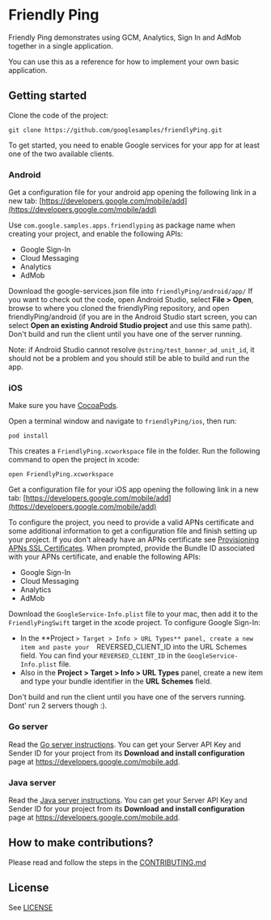 # Friendly Ping

Friendly Ping demonstrates using GCM, Analytics, Sign In and AdMob together in a single application. 

You can use this as a reference for how to implement your own basic application.

## Getting started

Clone the code of the project:

    git clone https://github.com/googlesamples/friendlyPing.git

To get started, you need to enable Google services for your app for at least one of the two 
available clients.

### Android

Get a configuration file for your android app opening the following link in a new tab:
[https://developers.google.com/mobile/add](https://developers.google.com/mobile/add)

Use `com.google.samples.apps.friendlyping` as package name when creating your project, and enable
the following APIs:

- Google Sign-In
- Cloud Messaging
- Analytics
- AdMob

Download the google-services.json file into `friendlyPing/android/app/`
If you want to check out the code, open Android Studio, select **File > Open**, browse to where you 
cloned the friendlyPing repository, and open friendlyPing/android (if you are in the Android Studio
start screen, you can select **Open an existing Android Studio project** and use this same path).
Don't build and run the client until you have one of the server running.

Note: if Android Studio cannot resolve `@string/test_banner_ad_unit_id`, it should not be a problem
and you should still be able to build and run the app.

### iOS

Make sure you have [CocoaPods](https://developers.google.com/ios/cocoapods).

Open a terminal window and navigate to `friendlyPing/ios`, then run:

    pod install

This creates a `FriendlyPing.xcworkspace` file in the folder. Run the following command to open the
project in xcode:

    open FriendlyPing.xcworkspace

Get a configuration file for your iOS app opening the following link in a new tab:
[https://developers.google.com/mobile/add](https://developers.google.com/mobile/add)

To configure the project, you need to provide a valid APNs certificate and some additional information
to get a configuration file and finish setting up your project. If you don't already have an APNs certificate
see [Provisioning APNs SSL Certificates](https://developers.google.com/cloud-messaging/ios/certs).
When prompted, provide the Bundle ID associated with your APNs certificate, and enable the following
APIs:

- Google Sign-In
- Cloud Messaging
- Analytics
- AdMob

Download the `GoogleService-Info.plist` file to your mac, then add it to the `FriendlyPingSwift` target
in the xcode project.
To configure Google Sign-In:

- In the **Project `> Target > Info > URL Types** panel, create a new item and paste your 
`REVERSED_CLIENT_ID into the URL Schemes field. You can find your `REVERSED_CLIENT_ID` in the `GoogleService-Info.plist` file.
- Also in the **Project > Target > Info > URL Types** panel, create a new item and type your bundle identifier
in the **URL Schemes** field.

Don't build and run the client until you have one of the servers running. Dont' run 2 servers though :).

### Go server

Read the [Go server instructions](server/go/README.md). You can get your Server API Key and Sender ID for your project from its **Download and install configuration** page at https://developers.google.com/mobile.add.

### Java server

Read the [Java server instructions](server/java/README.md). You can get your Server API Key and Sender ID for your project from its **Download and install configuration** page at https://developers.google.com/mobile.add.

## How to make contributions?
Please read and follow the steps in the [CONTRIBUTING.md](CONTRIBUTING.md)

## License
See [LICENSE](LICENSE)

